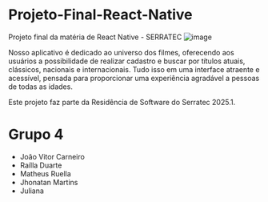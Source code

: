 # Projeto-Final-React-Native
Projeto final da matéria de React Native - SERRATEC
![image](https://github.com/user-attachments/assets/bc93d92f-0276-457e-b5dc-eb2f99f8b930)

Nosso aplicativo é dedicado ao universo dos filmes, oferecendo aos usuários a possibilidade de realizar cadastro e buscar por títulos atuais, clássicos, nacionais e internacionais. Tudo isso em uma interface atraente e acessível, pensada para proporcionar uma experiência agradável a pessoas de todas as idades. 

Este projeto faz parte da Residência de Software do Serratec 2025.1.

# Grupo 4

- João Vitor Carneiro
- Raílla Duarte
- Matheus Ruella
- Jhonatan Martins
- Juliana
